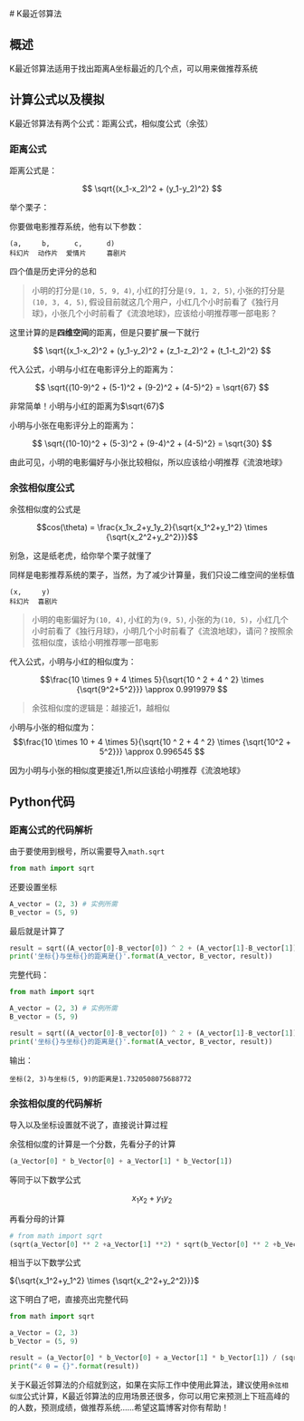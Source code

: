 <head>
    <script src="https://cdn.mathjax.org/mathjax/latest/MathJax.js?config=TeX-AMS-MML_HTMLorMML" type="text/javascript"></script>
    <script type="text/x-mathjax-config">
        MathJax.Hub.Config({
            tex2jax: {
            skipTags: ['script', 'noscript', 'style', 'textarea', 'pre'],
            inlineMath: [['$','$']]
            }
        });
    </script>
</head>
# K最近邻算法

## 概述

K最近邻算法适用于找出距离A坐标最近的几个点，可以用来做推荐系统

## 计算公式以及模拟

K最近邻算法有两个公式：距离公式，相似度公式（余弦）

### 距离公式

距离公式是：

$$
\sqrt{(x_1-x_2)^2 + (y_1-y_2)^2}
$$

举个栗子：

你要做电影推荐系统，他有以下参数：
```
(a,     b,      c,      d)
科幻片  动作片  爱情片     喜剧片
```
四个值是历史评分的总和

> 小明的打分是`(10, 5, 9, 4)`, 小红的打分是`(9, 1, 2, 5)`, 小张的打分是`(10, 3, 4, 5)`, 假设目前就这几个用户，小红几个小时前看了《独行月球》，小张几个小时前看了《流浪地球》，应该给小明推荐哪一部电影？

这里计算的是**四维空间**的距离，但是只要扩展一下就行

$$
\sqrt{(x_1-x_2)^2 + (y_1-y_2)^2 + (z_1-z_2)^2 + (t_1-t_2)^2}
$$

代入公式，小明与小红在电影评分上的距离为：

$$
\sqrt{(10-9)^2 + (5-1)^2 + (9-2)^2 + (4-5)^2} = \sqrt{67}
$$

非常简单！小明与小红的距离为$\sqrt{67}$

小明与小张在电影评分上的距离为：

$$
\sqrt{(10-10)^2 + (5-3)^2 + (9-4)^2 + (4-5)^2} = \sqrt{30}
$$

由此可见，小明的电影偏好与小张比较相似，所以应该给小明推荐《流浪地球》

### 余弦相似度公式

余弦相似度的公式是

$$cos(\theta) = \frac{x_1x_2+y_1y_2}{\sqrt{x_1^2+y_1^2} \times {\sqrt{x_2^2+y_2^2}}}$$

别急，这是纸老虎，给你举个栗子就懂了

同样是电影推荐系统的栗子，当然，为了减少计算量，我们只设二维空间的坐标值

```
(x,     y)
科幻片  喜剧片
```

> 小明的电影偏好为`(10, 4)`, 小红的为`(9, 5)`, 小张的为`(10, 5)`，小红几个小时前看了《独行月球》，小明几个小时前看了《流浪地球》，请问？按照余弦相似度，该给小明推荐哪一部电影

代入公式，小明与小红的相似度为：

$$\frac{10 \times 9 + 4 \times 5}{\sqrt{10 ^ 2 + 4 ^ 2} \times {\sqrt{9^2+5^2}}} \approx 0.9919979 $$

> 余弦相似度的逻辑是：越接近1，越相似

小明与小张的相似度为：
$$\frac{10 \times 10 + 4 \times 5}{\sqrt{10 ^ 2 + 4 ^ 2} \times {\sqrt{10^2 + 5^2}}} \approx 0.996545 $$

因为小明与小张的相似度更接近1,所以应该给小明推荐《流浪地球》

## Python代码

### 距离公式的代码解析

由于要使用到根号，所以需要导入`math.sqrt`

```python
from math import sqrt
```

还要设置坐标

```python
A_vector = (2, 3) # 实例所需
B_vector = (5, 9)
```

最后就是计算了

```python
result = sqrt((A_vector[0]-B_vector[0]) ^ 2 + (A_vector[1]-B_vector[1]) ^ 2)
print('坐标{}与坐标{}的距离是{}'.format(A_vector, B_vector, result))
```

完整代码：
```python
from math import sqrt

A_vector = (2, 3) # 实例所需
B_vector = (5, 9)

result = sqrt((A_vector[0]-B_vector[0]) ^ 2 + (A_vector[1]-B_vector[1]) ^ 2)
print('坐标{}与坐标{}的距离是{}'.format(A_vector, B_vector, result))
```

输出：
```
坐标(2, 3)与坐标(5, 9)的距离是1.7320508075688772
```

### 余弦相似度的代码解析

导入以及坐标设置就不说了，直接说计算过程

余弦相似度的计算是一个分数，先看分子的计算

```python
(a_Vector[0] * b_Vector[0] + a_Vector[1] * b_Vector[1])
```

等同于以下数学公式

$$
x_1x_2+y_1y_2
$$

再看分母的计算

```python
# from math import sqrt
(sqrt(a_Vector[0] ** 2 +a_Vector[1] **2) * sqrt(b_Vector[0] ** 2 +b_Vector[1] ** 2)) # ** 等同于 ^
```
相当于以下数学公式

${\sqrt{x_1^2+y_1^2} \times {\sqrt{x_2^2+y_2^2}}}$


这下明白了吧，直接亮出完整代码
```python
from math import sqrt

a_Vector = (2, 3)
b_Vector = (5, 9)

result = (a_Vector[0] * b_Vector[0] + a_Vector[1] * b_Vector[1]) / (sqrt(a_Vector[0] ** 2 +a_Vector[1] **2) * sqrt(b_Vector[0] ** 2 +b_Vector[1] ** 2))
print("∠ θ = {}".format(result))
```

关于K最近邻算法的介绍就到这，如果在实际工作中使用此算法，建议使用`余弦相似度`公式计算，K最近邻算法的应用场景还很多，你可以用它来预测上下班高峰的的人数，预测成绩，做推荐系统……希望这篇博客对你有帮助！